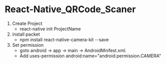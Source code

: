 # React-Native_QRCode_Scaner

1. Create Project
    - react-native init ProjectName
2. install packet
    - npm install react-native-camera-kit --save
3. Set permission
    - goto android -> app -> main -> AndroidMnifest.xml.
    - Add uses-permission android:name="android.permission.CAMERA"